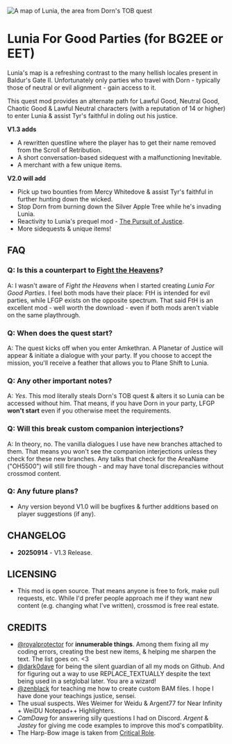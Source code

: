 ![A map of Lunia, the area from Dorn's TOB quest](https://static.wikia.nocookie.net/baldursgategame/images/5/5a/Lunia_BG2EE.png/revision/latest/scale-to-width-down/1000?cb=20220129201030)

# Lunia For Good Parties (for BG2EE or EET)

Lunia's map is a refreshing contrast to the many hellish locales present in Baldur's Gate II. Unfortunately only parties who travel with Dorn - typically those of neutral or evil alignment - gain access to it.

This quest mod provides an alternate path for Lawful Good, Neutral Good, Chaotic Good & Lawful Neutral characters (with a reputation of 14 or higher) to enter Lunia & assist Tyr's faithful in doling out his justice.

**V1.3 adds** 
- A rewritten questline where the player has to get their name removed from the Scroll of Retribution.
- A short conversation-based sidequest with a malfunctioning Inevitable.
- A merchant with a few unique items.

**V2.0 will add**
- Pick up two bounties from Mercy Whitedove & assist Tyr's faithful in further hunting down the wicked.
- Stop Dorn from burning down the Silver Apple Tree while he's invading Lunia.
- Reactivity to Lunia's prequel mod - [The Pursuit of Justice](https://github.com/bucketfulofsunshine/the-pursuit-of-justice).
- More sidequests & unique items!

## FAQ

### Q: Is this a counterpart to [Fight the Heavens](https://www.morpheus-mart.com/fight-the-heavens)?

A: I wasn't aware of *Fight the Heavens* when I started creating *Lunia For Good Parties*. I feel both mods have their place: FtH is intended for evil parties, while LFGP exists on the opposite spectrum. That said FtH is an excellent mod - well worth the download - even if both mods aren't viable on the same playthrough. 

### Q: When does the quest start?

A: The quest kicks off when you enter Amkethran. A Planetar of Justice will appear & initiate a dialogue with your party. If you choose to accept the mission, you'll receive a feather that allows you to Plane Shift to Lunia.

### Q: Any other important notes?

A: *Yes*. This mod literally steals Dorn's TOB quest & alters it so Lunia can be accessed without him. That means, if you have Dorn in your party, LFGP **won't start** even if you otherwise meet the requirements. 

### Q: Will this break custom companion interjections?

A: In theory, no. The vanilla dialogues I use have new branches attached to them. That means you won't see the companion interjections unless they check for these new branches. Any talks that check for the AreaName ("OH5500") will still fire though - and may have tonal discrepancies without crossmod content.

### Q: Any future plans?

* Any version beyond V1.0 will be bugfixes & further additions based on player suggestions (if any).

## CHANGELOG

* **20250914** - V1.3 Release. 

## LICENSING

* This mod is open source. That means anyone is free to fork, make pull requests, etc. While I'd prefer people approach me if they want new content (e.g. changing what I've written), crossmod is free real estate.

## CREDITS

* [@royalprotector](https://github.com/szaumoor) for **innumerable things**. Among them fixing all my coding errors, creating the best new items, & helping me sharpen the text. The list goes on. <3 
* [@dark0dave](https://github.com/dark0dave) for being the silent guardian of all my mods on Github. And for figuring out a way to use REPLACE_TEXTUALLY despite the text being used in a setglobal later. You are a wizard!
* [@zenblack](https://github.com/zenblack) for teaching me how to create custom BAM files. I hope I have done your teachings justice, sensei. 
* The usual suspects. Wes Weimer for Weidu & Argent77 for Near Infinity + WeiDU Notepad++ Highlighters. 
* *CamDawg* for answering silly questions I had on Discord. *Argent* & *Jastey* for giving me code examples to improve this mod's compatiblity. 
* The Harp-Bow image is taken from [Critical Role](https://criticalrole.fandom.com/wiki/Harp_of_Valor).
